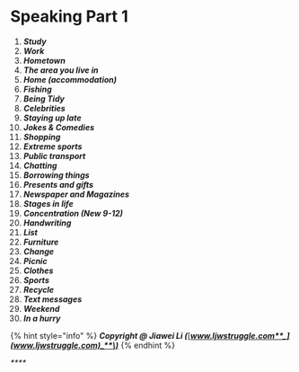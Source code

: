 # Speaking Part 1

1. _**Study**_
2. _**Work**_
3. _**Hometown**_
4. _**The area you live in**_
5. _**Home \(accommodation\)**_
6. _**Fishing**_
7. _**Being Tidy**_
8. _**Celebrities**_
9. _**Staying up late**_
10. _**Jokes & Comedies**_
11. _**Shopping**_
12. _**Extreme sports**_
13. _**Public transport**_
14. _**Chatting**_
15. _**Borrowing things**_
16. _**Presents and gifts**_
17. _**Newspaper and Magazines**_
18. _**Stages in life**_
19. _**Concentration \(New 9-12\)**_
20. _**Handwriting**_
21. _**List**_
22. _**Furniture**_
23. _**Change**_
24. _**Picnic**_
25. _**Clothes**_
26. _**Sports**_
27. _**Recycle**_
28. _**Text messages**_
29. _**Weekend**_
30. _**In a hurry**_

{% hint style="info" %}
_**Copyright @ Jiawei Li \(**_[_**www.ljwstruggle.com**_](www.ljwstruggle.com)_**\)**_
{% endhint %}

_\*\*\*\*_

